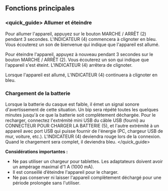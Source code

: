 ## Fonctions principales 

### <quick_guide> Allumer et éteindre

Pour allumer l'appareil, appuyez sur le bouton MARCHE / ARRÊT (2) pendant 3 secondes. L'INDICATEUR (4) commencera à clignoter en bleu. Vous écouterez un son de bienvenue qui indique que l'appareil est allumé.

Pour éteindre l'appareil, appuyez à nouveau pendant 3 secondes sur le bouton MARCHE / ARRÊT (2). Vous écouterez un son qui indique que l'appareil s'est éteint.  L'INDICATEUR (4) arrêtera de clignoter.

Lorsque l'appareil est allumé, L'INDICATEUR (4) continuera à clignoter en bleu.

### Chargement de la batterie

Lorsque la batterie du casque est faible, il émet un signal sonore d'avertissement de cette situation. Un bip sera répété toutes les quelques minutes jusqu'à ce que la batterie soit complètement déchargée. Pour le recharger, connectez l'extrémité mini USB du câble USB (fourni) au CONNECTEUR POUR CHARGER LA BATTERIE (5), et l'autre extrémité à un appareil avec port USB qui puisse fournir de l'énergie (PC, chargeur USB de mur, voiture, etc.).  L'INDICATEUR (4) deviendra rouge lors de la connexion. Quand le chargement sera complet, il deviendra bleu.
</unique> </quick_guide>

**Considérations importantes :** 

- Ne pas utiliser un chargeur pour tablettes. Les adaptateurs doivent avoir un ampérage maximal d'1 A (1000 mA).
- Il est conseillé d’éteindre l'appareil pour le charger. 
- Ne pas conserver ni laisser l'appareil complètement déchargé pour une période prolongée sans l'utiliser.
